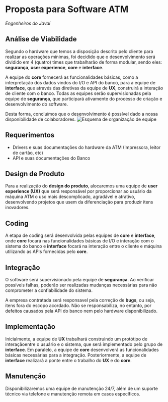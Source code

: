 # Proposta para Software ATM
*Engenheiros do Javaí*

## Análise de Viabilidade

Segundo o hardware que temos a disposição descrito pelo cliente para realizar as operações mínimas, foi decidido que o desenvolvimento será dividido em 4 (quatro) times que trabalharão de forma modular, sendo eles: **segurança**, **user experience**, **core** e **interface**.

A equipe do **core** fornecerá as funcionalidades básicas, como a interpretação dos dados vindos do I/O e API do banco, para a equipe de **interface**, que através das diretivas da equipe de **UX**, construirá a interação de cliente com o banco. Todas as equipes serão supervisionadas pela equipe de **segurança**, que participará ativamente do processo de criação e desenvolvimento do software. 

Desta forma, concluímos que o desenvolvimento é possível dado a nossa disponibilidade de colaboradores.
![Esquema de organização de equipe](/images/esquema.png)

## Requerimentos

- Drivers e suas documentações do hardware da ATM (Impressora, leitor de cartão, etc)
- API e suas documentações do Banco

## Design de Produto

Para a realização do **design do produto**, alocaremos uma equipe de **user experience (UX)** que será responsável por proporcionar ao usuário da máquina ATM o uso mais descomplicado, agradável e atrativo, desenvolvendo projetos que usem da diferenciação para produzir itens inovadores.

## Coding

A etapa de coding será desenvolvida pelas equipes de **core** e **interface**, onde **core** focará nas funcionalidades básicas de I/O e interação com o sistema do banco e **interface** focará na interação entre o cliente e máquina utilizando as APIs fornecidas pelo **core**. 

## Integração

O software será supervisionado pela equipe de **segurança**. Ao verificar possíveis falhas, poderão ser realizadas mudanças necessárias para não comprometer a confiabilidade do sistema.

A empresa contratada será responsavel pela correção de **bugs**, ou seja, itens fora do escopo acordado. Não se responsabiliza, no entanto, por defeitos causados pela API do banco nem pelo hardware disponibilizado.   

## Implementação

Inicialmente, a equipe de **UX** trabalhará construindo um protótipo de interaçãoentre o usuário e o sistema, que será implementado pelo grupo de **interface**. Em paralelo, a equipe de **core** desenvolverá as funcionalidades básicas necessárias para a integração. Posteriormente, a equipe de **interface** realizará a ponte entre o trabalho do **UX** e do **core**.

## Manutenção

Disponibilizaremos uma equipe de manutenção 24/7, além de um suporte técnico via telefone e manutenção remota em casos específicos.  
